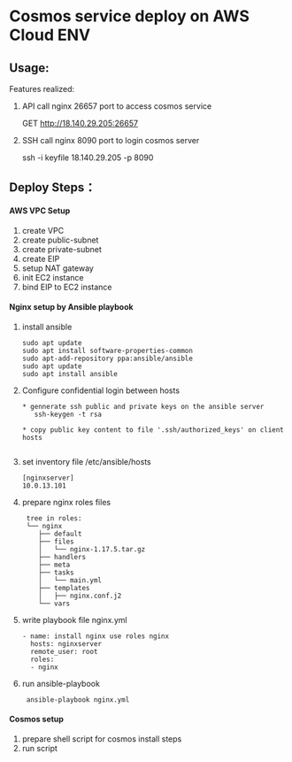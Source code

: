 Cosmos service deploy on AWS Cloud ENV
======
Usage:
------
Features realized:
1. API call nginx 26657 port to access cosmos service
   
   GET http://18.140.29.205:26657

2. SSH call nginx 8090 port to login cosmos server

   ssh -i keyfile 18.140.29.205 -p 8090

Deploy Steps：
-----

#### AWS VPC Setup

1. create VPC
2. create public-subnet
3. create private-subnet
4. create EIP
5. setup NAT gateway
6. init EC2 instance
7. bind EIP to EC2 instance

#### Nginx setup by Ansible playbook

1. install ansible
    ```
    sudo apt update
    sudo apt install software-properties-common
    sudo apt-add-repository ppa:ansible/ansible
    sudo apt update
    sudo apt install ansible
    ```

2. Configure confidential login between hosts
    ```
    * gennerate ssh public and private keys on the ansible server
       ssh-keygen -t rsa

    * copy public key content to file '.ssh/authorized_keys' on client hosts
       
    ```
     
3. set inventory file /etc/ansible/hosts
    ```
    [nginxserver]
    10.0.13.101
    ```

4. prepare nginx roles files
    ```
     tree in roles:
     └── nginx
        ├── default
        ├── files
        │   └── nginx-1.17.5.tar.gz
        ├── handlers
        ├── meta
        ├── tasks
        │   └── main.yml
        ├── templates
        │   ├── nginx.conf.j2
        └── vars

    ```
5. write playbook file nginx.yml
    ```
    - name: install nginx use roles nginx
      hosts: nginxserver
      remote_user: root
      roles:
      - nginx
    ```

6. run ansible-playbook
    ```
     ansible-playbook nginx.yml
    ```

#### Cosmos setup

1. prepare shell script for cosmos install steps
2. run script
